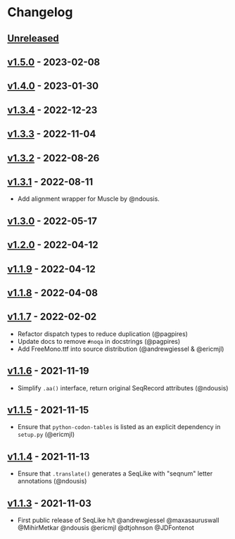 # Changelog

## [Unreleased]

## [v1.5.0] - 2023-02-08

## [v1.4.0] - 2023-01-30

## [v1.3.4] - 2022-12-23

## [v1.3.3] - 2022-11-04

## [v1.3.2] - 2022-08-26

## [v1.3.1] - 2022-08-11

-   Add alignment wrapper for Muscle by @ndousis.

## [v1.3.0] - 2022-05-17

## [v1.2.0] - 2022-04-12

## [v1.1.9] - 2022-04-12

## [v1.1.8] - 2022-04-08

## [v1.1.7] - 2022-02-02

-   Refactor dispatch types to reduce duplication (@pagpires)
-   Update docs to remove `#noqa` in docstrings (@pagpires)
-   Add FreeMono.ttf into source distribution (@andrewgiessel & @ericmjl)

## [v1.1.6] - 2021-11-19

-   Simplify `.aa()` interface, return original SeqRecord attributes (@ndousis)

## [v1.1.5] - 2021-11-15

-   Ensure that `python-codon-tables` is listed as an explicit dependency in `setup.py` (@ericmjl)

## [v1.1.4] - 2021-11-13

-   Ensure that `.translate()` generates a SeqLike with "seqnum" letter annotations (@ndousis)

## [v1.1.3] - 2021-11-03

-   First public release of SeqLike h/t @andrewgiessel @maxasauruswall @MihirMetkar @ndousis @ericmjl @dtjohnson @JDFontenot

[Unreleased]: https://github.com/modernatx/seqlike/compare/v1.5.0...HEAD

[v1.5.0]: https://github.com/modernatx/seqlike/compare/v1.4.0...v1.5.0

[v1.4.0]: https://github.com/modernatx/seqlike/compare/v1.3.4...v1.4.0

[v1.3.4]: https://github.com/modernatx/seqlike/compare/v1.3.3...v1.3.4

[v1.3.3]: https://github.com/modernatx/seqlike/compare/v1.3.2...v1.3.3

[v1.3.2]: https://github.com/modernatx/seqlike/compare/v1.3.1...v1.3.2

[v1.3.1]: https://github.com/modernatx/seqlike/compare/v1.3.0...v1.3.1

[v1.3.0]: https://github.com/modernatx/seqlike/compare/v1.2.0...v1.3.0

[v1.2.0]: https://github.com/modernatx/seqlike/compare/v1.1.9...v1.2.0

[v1.1.9]: https://github.com/modernatx/seqlike/compare/v1.1.8...v1.1.9

[v1.1.8]: https://github.com/modernatx/seqlike/compare/v1.1.7...v1.1.8

[v1.1.7]: https://github.com/modernatx/seqlike/compare/v1.1.6...v1.1.7

[v1.1.6]: https://github.com/modernatx/seqlike/compare/v1.1.5...v1.1.6

[v1.1.5]: https://github.com/modernatx/seqlike/compare/v1.1.4...v1.1.5

[v1.1.4]: https://github.com/modernatx/seqlike/compare/v1.1.3...v1.1.4

[v1.1.3]: https://github.com/modernatx/seqlike/compare/dcdd15a17d6e3333d0ff904c3cd4e74108b23637...v1.1.3
